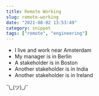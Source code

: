 ```yaml
---
title: Remote Working
slug: remote-working
date: "2021-08-02 13:53:49"
category: snippet
tags: ["remote", "engineering"]
---
```


- I live and work near Amsterdam
- My manager is in Berlin
- A stakeholder is in Boston
- Another stakeholder is in India
- Another stakeholder is in Ireland

¯\\\_(ツ)\_/¯
